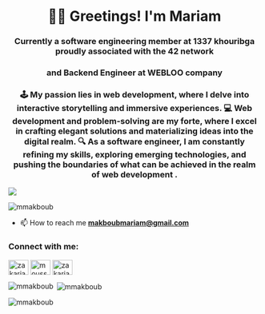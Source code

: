 
<h1 align="center">👩‍💻 Greetings! I'm Mariam</h1>
<h3 align="center">Currently a software engineering member at 1337 khouribga proudly associated with the 42 network</h3>
<h3 align="center">and Backend Engineer at WEBLOO company </h3>
<h3 align="center">🕹️ My passion lies in web development, where I delve into interactive storytelling and immersive experiences.
💻 Web development and problem-solving are my forte, where I excel in crafting elegant solutions and materializing ideas into the digital realm.
🔍 As a software engineer, I am constantly refining my skills, exploring emerging technologies, and pushing the boundaries of what can be achieved in the realm of web development .</h3>

<img align="center" src="https://res.cloudinary.com/dafjoc7f3/image/upload/v1711405710/Screen_Shot_2024-03-25_at_10.26.40_PM_afz2hz.png">

<br>
<p align="left"> <img src="https://komarev.com/ghpvc/?username=mmakboub&label=Profile%20views&color=0e75b6&style=flat" alt="mmakboub" /> </p>


- 📫 How to reach me **makboubmariam@gmail.com**

<h3 align="left">Connect with me:</h3>
<p align="left">
<a href="https://www.linkedin.com/in/mariam-makbouub-932687186/" target="blank"><img align="center" src="https://raw.githubusercontent.com/rahuldkjain/github-profile-readme-generator/master/src/images/icons/Social/linked-in-alt.svg" alt="zakaria moussammi" height="30" width="40" /></a>
<a href="https://www.facebook.com/mariam.makboub/" target="blank"><img align="center" src="https://raw.githubusercontent.com/rahuldkjain/github-profile-readme-generator/master/src/images/icons/Social/facebook.svg" alt="moussami zakaria" height="30" width="40" /></a>
<a href="https://www.instagram.com/__mariamma/" target="blank"><img align="center" src="https://raw.githubusercontent.com/rahuldkjain/github-profile-readme-generator/master/src/images/icons/Social/instagram.svg" alt="zakaria_mossami" height="30" width="40" /></a>
</p>



<p><img align="left" src="https://github-readme-stats.vercel.app/api/top-langs?username=mmakboub&show_icons=true&locale=en&layout=compact" alt="mmakboub" /></p>

<p>&nbsp;<img align="center" src="https://github-readme-stats.vercel.app/api?username=mmakboub&show_icons=true&locale=en" alt="mmakboub" /></p>

<p><img align="center" src="https://github-readme-streak-stats.herokuapp.com/?user=mmakboub&" alt="mmakboub" /></p>

<!---
mmakboub/mmakboub is a ✨ special ✨ repository because its `README.md` (this file) appears on your GitHub profile.
You can click the Preview link to take a look at your changes.
--->
